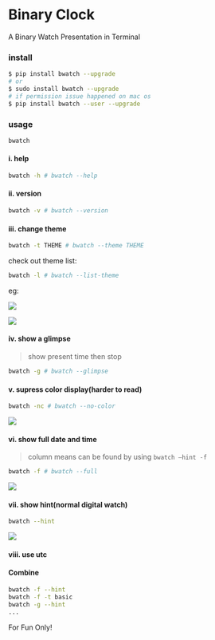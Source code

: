 # Binary Clock

A Binary Watch Presentation in Terminal

### install

```bash
$ pip install bwatch --upgrade
# or
$ sudo install bwatch --upgrade
# if permission issue happened on mac os
$ pip install bwatch --user --upgrade
```

### usage

```bash
bwatch
```

#### i. help

```bash
bwatch -h # bwatch --help
```

#### ii. version

```bash
bwatch -v # bwatch --version
```

#### iii. change theme

```bash
bwatch -t THEME # bwatch --theme THEME
```

check out theme list:

```bash
bwatch -l # bwatch --list-theme
```

eg:

![](https://static.hellflame.net/resource/5cee0ec2048f267969286c887dff210a)

![](https://static.hellflame.net/resource/ad395e206dc6b438bc8fb98b8599a610)

#### iv. show a glimpse

> show present time then stop

```bash
bwatch -g # bwatch --glimpse
```

#### v. supress color display(harder to read)

```bash
bwatch -nc # bwatch --no-color
```

![](https://static.hellflame.net/resource/2b2209f2a82cc7b0e64d97d9cc24e850)

#### vi. show full date and time

> column means can be found by using `bwatch —hint -f`

```bash
bwatch -f # bwatch --full
```

![](https://static.hellflame.net/resource/81f431b429215542ca952edbdbfce00c)

#### vii. show hint(normal digital watch)

```bash
bwatch --hint
```

![](https://static.hellflame.net/resource/66740ccd22ff360f9bdbfb6024b093ab)

#### viii. use utc

#### Combine

```bash
bwatch -f --hint
bwatch -f -t basic
bwatch -g --hint
...
```

For Fun Only!

